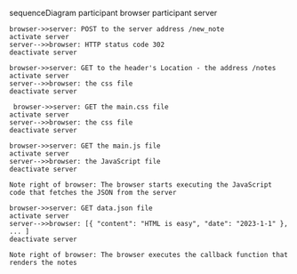 sequenceDiagram
    participant browser
    participant server

    browser->>server: POST to the server address /new_note
    activate server
    server-->>browser: HTTP status code 302
    deactivate server

    browser->>server: GET to the header's Location - the address /notes
    activate server
    server-->>browser: the css file
    deactivate server

     browser->>server: GET the main.css file
    activate server
    server-->>browser: the css file
    deactivate server

    browser->>server: GET the main.js file
    activate server
    server-->>browser: the JavaScript file
    deactivate server

    Note right of browser: The browser starts executing the JavaScript code that fetches the JSON from the server

    browser->>server: GET data.json file
    activate server
    server-->>browser: [{ "content": "HTML is easy", "date": "2023-1-1" }, ... ]
    deactivate server

    Note right of browser: The browser executes the callback function that renders the notes
